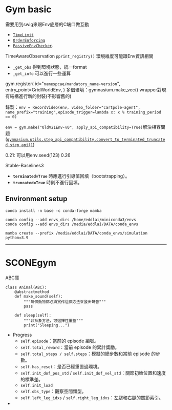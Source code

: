 # Gym basic
需要用到swig來跟Env底層的C端口做互動
- [`TimeLimit`](https://gymnasium.farama.org/api/wrappers/misc_wrappers/#gymnasium.wrappers.TimeLimit "gymnasium.wrappers.TimeLimit")
- [`OrderEnforcing`](https://gymnasium.farama.org/api/wrappers/misc_wrappers/#gymnasium.wrappers.OrderEnforcing "gymnasium.wrappers.OrderEnforcing")
- [`PassiveEnvChecker`](https://gymnasium.farama.org/api/wrappers/misc_wrappers/#gymnasium.wrappers.PassiveEnvChecker "gymnasium.wrappers.PassiveEnvChecker").

TimeAwareObservation
`pprint_registry()`
環境維度可能跟Env資訊相關
- `_get_obs` 得到環境狀態，統一format
- `_get_info` 可以進行一些運算

gym.register(
    id="`namespcae/mandatory_name-version`",
    entry_point=GridWorldEnv,
)
多個環境：gymnasium.make_vec()
wrapper對現有結構進行新的封裝(不影響舊的)

錄製：`env = RecordVideo(env, video_folder="cartpole-agent", name_prefix="training",episode_trigger=lambda x: x % training_period == 0)`

`env = gym.make("OldV21Env-v0", apply_api_compatibility=True)`解決相容問題
([`gymnasium.utils.step_api_compatibility.convert_to_terminated_truncated_step_api()`](https://gymnasium.farama.org/api/utils/#gymnasium.utils.step_api_compatibility.convert_to_terminated_truncated_step_api "gymnasium.utils.step_api_compatibility.convert_to_terminated_truncated_step_api"))

0.21: 可以用env.seed(123)
0.26

Stable-Baselines3
- **`terminated=True`** 時應進行引導值回填（bootstrapping）。
- **`truncated=True`** 時則不進行回填。

## Environment setup
`conda install -n base -c conda-forge mamba`

```
conda config --add envs_dirs /home/eddlai/miniconda3/envs
conda config --add envs_dirs /media/eddlai/DATA/conda_envs

```
`mamba create --prefix /media/eddlai/DATA/conda_envs/simulation python=3.9`


---
# SCONEgym
ABC庫
```
class Animal(ABC):
    @abstractmethod
    def make_sound(self):
        """每個動物都必須實作這個方法來發出聲音"""
        pass

    def sleep(self):
        """非抽象方法，可選擇性覆蓋"""
        print("Sleeping...")
```

- Progress
	- `self.episode`：當前的 episode 編號。
	- `self.total_reward`：當前 episode 的累計獎勵。
	- `self.total_steps / self.steps`：模擬的總步數和當前 episode 的步數。
	- `self.has_reset`：是否已經重置過環境。
	- `self.init_dof_pos_std` / `self.init_dof_vel_std`：關節初始位置和速度的標準差。
	- `self.init_load`
	- `self.obs_type`：觀察空間類型。
	- `self.left_leg_idxs` / `self.right_leg_idxs`：左腿和右腿的關節索引。
- 